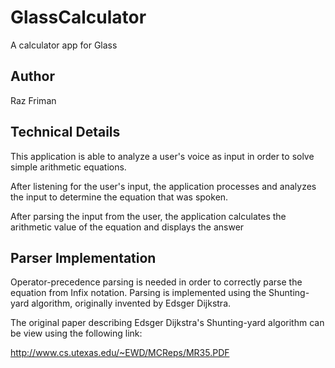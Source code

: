 GlassCalculator
===============

A calculator app for Glass

Author
------
Raz Friman


Technical Details
-------

This application is able to analyze a user's voice as input in order to solve simple arithmetic equations.

After listening for the user's input, the application processes and analyzes the input to determine the equation that was spoken.

After parsing the input from the user, the application calculates the arithmetic value of the equation and displays the answer


Parser Implementation
------

Operator-precedence parsing is needed in order to correctly parse the equation from Infix notation. Parsing is implemented using the Shunting-yard algorithm, originally invented by Edsger Dijkstra.

The original paper describing Edsger Dijkstra's Shunting-yard algorithm can be view using the following link:

http://www.cs.utexas.edu/~EWD/MCReps/MR35.PDF
